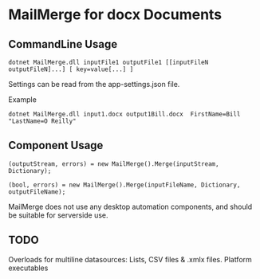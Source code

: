 MailMerge for docx Documents
============================

CommandLine Usage
-----------------

    dotnet MailMerge.dll inputFile1 outputFile1 [[inputFileN outputFileN]...] [ key=value[...] ]

Settings can be read from the app-settings.json file.

Example

    dotnet MailMerge.dll input1.docx output1Bill.docx  FirstName=Bill  "LastName=O Reilly"



Component Usage
---------------

    (outputStream, errors) = new MailMerge().Merge(inputStream, Dictionary);

    (bool, errors) = new MailMerge().Merge(inputFileName, Dictionary, outputFileName);
        

MailMerge does not use any desktop automation components, and should be suitable for serverside use. 

TODO
----
Overloads for multiline datasources: Lists, CSV files & .xmlx files.
Platform executables
